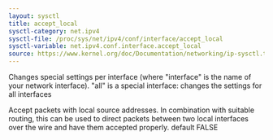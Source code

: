 ```yaml
---
layout: sysctl
title: accept_local
sysctl-category: net.ipv4
sysctl-file: /proc/sys/net/ipv4/conf/interface/accept_local
sysctl-variable: net.ipv4.conf.interface.accept_local
source: https://www.kernel.org/doc/Documentation/networking/ip-sysctl.txt
---
```


Changes special settings per interface (where "interface" is the name of your network interface). "all" is a special interface: changes the settings for all interfaces

Accept packets with local source addresses. In combination with
suitable routing, this can be used to direct packets between two
local interfaces over the wire and have them accepted properly.
default FALSE

